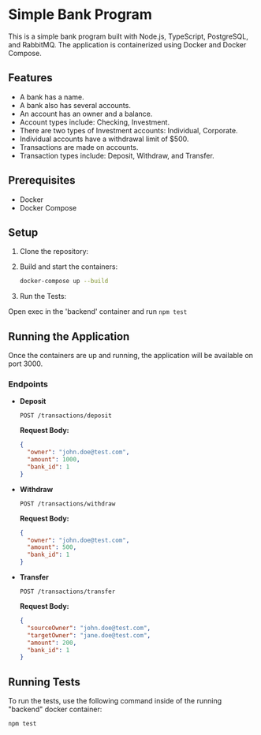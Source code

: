 # Simple Bank Program

This is a simple bank program built with Node.js, TypeScript, PostgreSQL, and RabbitMQ. The application is containerized using Docker and Docker Compose.

## Features

- A bank has a name.
- A bank also has several accounts.
- An account has an owner and a balance.
- Account types include: Checking, Investment.
- There are two types of Investment accounts: Individual, Corporate.
- Individual accounts have a withdrawal limit of $500.
- Transactions are made on accounts.
- Transaction types include: Deposit, Withdraw, and Transfer.

## Prerequisites

- Docker
- Docker Compose

## Setup

1. Clone the repository:
2. Build and start the containers:

    ```bash
    docker-compose up --build
    ```

3. Run the Tests:

Open exec in the 'backend' container and run ```
    npm test
    ```

## Running the Application

Once the containers are up and running, the application will be available on port 3000.

### Endpoints

- **Deposit**

    ```http
    POST /transactions/deposit
    ```

    **Request Body:**

    ```json
    {
      "owner": "john.doe@test.com",
      "amount": 1000,
      "bank_id": 1
    }
    ```

- **Withdraw**

    ```http
    POST /transactions/withdraw
    ```

    **Request Body:**

    ```json
    {
      "owner": "john.doe@test.com",
      "amount": 500,
      "bank_id": 1
    }
    ```

- **Transfer**

    ```http
    POST /transactions/transfer
    ```

    **Request Body:**

    ```json
    {
      "sourceOwner": "john.doe@test.com",
      "targetOwner": "jane.doe@test.com",
      "amount": 200,
      "bank_id": 1
    }
    ```

## Running Tests

To run the tests, use the following command inside of the running "backend" docker container:

```bash
npm test
